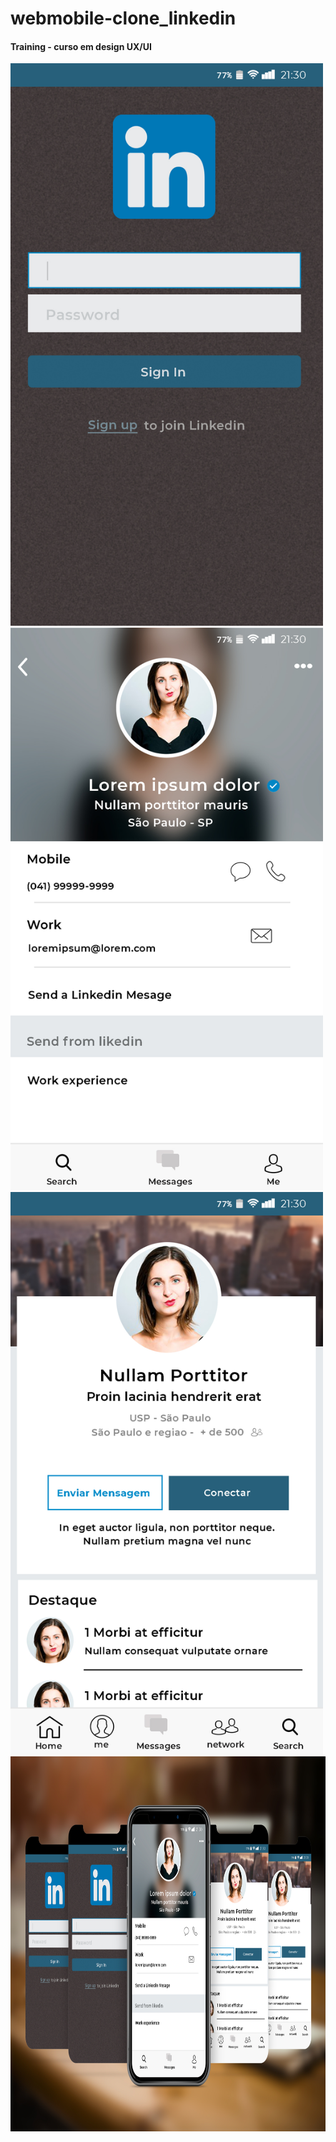 # webmobile-clone_linkedin

#### Training - curso em design UX/UI

<img src="https://github.com/EuFreela/webmobile-clone_linkedin/blob/master/img-final/tela-1.jpg" width="500" height="900"><br>
<img src="https://github.com/EuFreela/webmobile-clone_linkedin/blob/master/img-final/tela-2.jpg" width="500" height="900"><br>
<img src="https://github.com/EuFreela/webmobile-clone_linkedin/blob/master/img-final/tela-3.jpg" width="500" height="900">
<img src="https://github.com/EuFreela/webmobile-clone_linkedin/blob/master/img-final/mockup.jpg" width="900" height="600">
